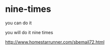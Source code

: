 # nine-times
you can do it

you will do it nine times

http://www.homestarrunner.com/sbemail72.html
